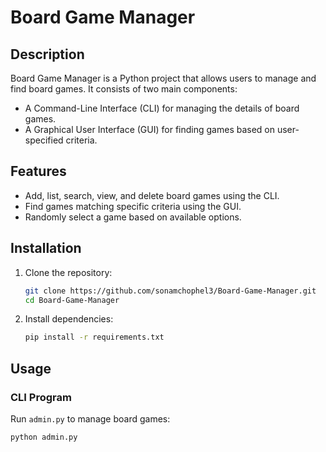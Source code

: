 # Board Game Manager

## Description
Board Game Manager is a Python project that allows users to manage and find board games. It consists of two main components:
- A Command-Line Interface (CLI) for managing the details of board games.
- A Graphical User Interface (GUI) for finding games based on user-specified criteria.

## Features
- Add, list, search, view, and delete board games using the CLI.
- Find games matching specific criteria using the GUI.
- Randomly select a game based on available options.

## Installation
1. Clone the repository:
    ```bash
    git clone https://github.com/sonamchophel3/Board-Game-Manager.git
    cd Board-Game-Manager
    ```
2. Install dependencies:
    ```bash
    pip install -r requirements.txt
    ```

## Usage
### CLI Program
Run `admin.py` to manage board games:
```bash
python admin.py